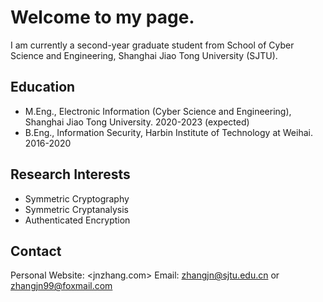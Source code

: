 # Welcome to my page.
I am currently a second-year graduate student from School of Cyber Science and Engineering, Shanghai Jiao Tong University (SJTU).

## Education
- M.Eng., Electronic Information (Cyber Science and Engineering), Shanghai Jiao Tong University. 2020-2023 (expected) 
- B.Eng., Information Security, Harbin Institute of Technology at Weihai. 2016-2020

## Research Interests
- Symmetric Cryptography
- Symmetric Cryptanalysis
- Authenticated Encryption

## Contact
Personal Website: <jnzhang.com>
Email: <zhangjn@sjtu.edu.cn> or <zhangjn99@foxmail.com>
